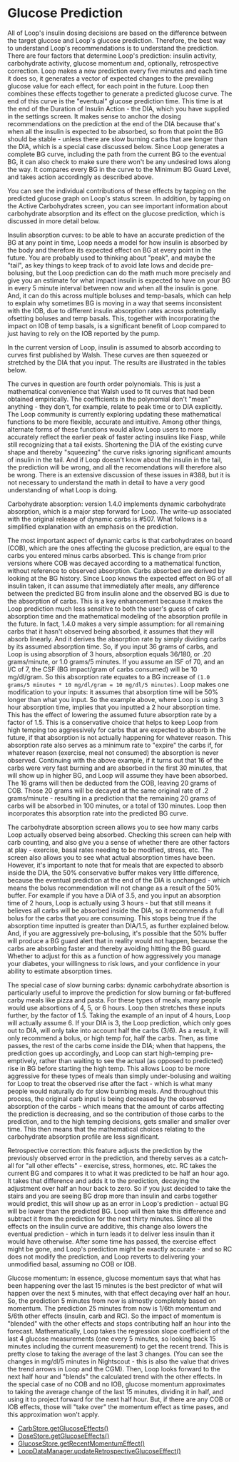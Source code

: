 # Glucose Prediction

All of Loop's insulin dosing decisions are based on the difference between the target glucose and Loop's glucose prediction. Therefore, the best way to understand Loop's recommendations is to understand the prediction.  There are four factors that determine Loop's prediction: insulin activity, carbohydrate activity, glucose momentum and, optionally, retrospective correction.  Loop makes a new prediction every five minutes and each time it does so, it generates a vector of expected changes to the prevailing glucose value for each effect, for each point in the future.  Loop then combines these effects together to generate a predicted glucose curve.  The end of this curve is the "eventual" glucose prediction time.  This time is at the end of the Duration of Insulin Action - the DIA, which you have supplied in the settings screen.  It makes sense to anchor the dosing recommendations on the prediction at the end of the DIA because that's when all the insulin is expected to be absorbed, so from that point the BG should be stable - unless there are slow burning carbs that are longer than the DIA, which is a special case discussed below.  Since Loop generates a complete BG curve, including the path from the current BG to the eventual BG, it can also check to make sure there won't be any undesired lows along the way.  It compares every BG in the curve to the Minimum BG Guard Level, and takes action accordingly as described above.

You can see the individual contributions of these effects by tapping on the predicted glucose graph on Loop's status screen. In addition, by tapping on the Active Carbohydrates screen, you can see important information about carbohydrate absorption and its effect on the glucose prediction, which is discussed in more detail below.

Insulin absorption curves: to be able to have an accurate prediction of the BG at any point in time, Loop needs a model for how insulin is absorbed by the body and therefore its expected effect on BG at every point in the future.  You are probably used to thinking about "peak", and maybe the "tail", as key things to keep track of to avoid late lows and decide pre-bolusing, but the Loop prediction can do the math much more precisely and give you an estimate for what impact insulin is expected to have on your BG in every 5 minute interval between now and when all the insulin is gone.  And, it can do this across multiple boluses and temp-basals, which can help to explain why sometimes BG is moving in a way that seems inconsistent with the IOB, due to different insulin absorption rates across potentially ofsetting boluses and temp basals.  This, together with incorporating the impact on IOB of temp basals, is a significant benefit of Loop compared to just having to rely on the IOB reported by the pump.

In the current version of Loop, insulin is assumed to absorb according to curves first published by Walsh.  These curves are then squeezed or stretched by the DIA that you input.  The results are illustrated in the tables below.  



The curves in question are fourth order polynomials.  This is just a mathematical convenience that Walsh used to fit curves that had been obtained empirically.  The coefficients in the polynomial don't "mean" anything - they don't, for example, relate to peak time or to DIA explicitly.  The Loop community is currently exploring updating these mathematical functions to be more flexible, accurate and intuitive. Among other things, alternate forms of these functions would allow Loop users to more accurately reflect the earlier peak of faster acting insulins like Fiasp, while still recognizing that a tail exists.  Shortening the DIA of the existing curve shape and thereby "squeezing" the curve risks ignoring significant amounts of insulin in the tail.  And if Loop doesn't know about the insulin in the tail, the prediction will be wrong, and all the recomendations will therefore also be wrong.  There is an extensive discussion of these issues in #388, but it is not necessary to understand the math in detail to have a very good understanding of what Loop is doing.

Carbohydrate absorption: version 1.4.0 implements dynamic carbohydrate absorption, which is a major step forward for Loop.  The write-up associated with the original release of dynamic carbs is #507.  What follows is a simplified explanation with an emphasis on the prediction.

The most important aspect of dynamic carbs is that carbohydrates on board (COB), which are the ones affecting the glucose prediction, are equal to the carbs you entered minus carbs absorbed.  This is change from prior versions where COB was decayed according to a mathematical function, without reference to observed absorption. Carbs absorbed are derived by looking at the BG history. Since Loop knows the expected effect on BG of all insulin taken, it can assume that immediately after meals, any difference between the predicted BG from insulin alone and the observed BG is due to the absorption of carbs.  This is a key enhancement because it makes the Loop prediction much less sensitive to both the user's guess of carb absorption time and the mathematical modeling of the absorption profile in the future.  In fact, 1.4.0 makes a very simple assumption: for all remaining carbs that it hasn't observed being absorbed, it assumes that they will absorb linearly.  And it derives the absorption rate by simply dividing carbs by its assumed absorption time.  So, if you input 36 grams of carbs, and Loop is using absorption of 3 hours, absorption equals 36/180, or .20 grams/minute, or 1.0 grams/5 minutes.  If you assume an ISF of 70, and an I/C of 7, the CSF (BG impact/gram of carbs consumed) will be 10 mg/dl/gram. So this absorption rate equates to a BG increase of `(1.0 grams/5 minutes * 10 mg/dl/gram = 10 mg/dl/5 minutes)`.  Loop makes one modification to your inputs: it assumes that absorption time will be 50% longer than what you input.  So the example above, where Loop is using 3 hour absorption time, implies that you inputted a 2 hour absorption time.  This has the effect of lowering the assumed future absorption rate by a factor of 1.5. This is a conservative choice that helps to keep Loop from high temping too aggressively for carbs that are expected to absorb in the future, if that absorption is not actually happening for whatever reason. This absorption rate also serves as a minimum rate to "expire" the carbs if, for whatever reason (exercise, meal not consumed) the absorption is never observed. Continuing with the above example, if it turns out that 16 of the carbs were very fast burning and are absorbed in the first 30 minutes, that will show up in higher BG, and Loop will assume they have been absorbed.  The 16 grams will then be deducted from the COB, leaving 20 grams of COB.  Those 20 grams will be decayed at the same original rate of .2 grams/minute - resulting in a prediction that the remaining 20 grams of carbs will be absorbed in 100 minutes, or a total of 130 minutes.  Loop then incorporates this absorption rate into the predicted BG curve. 

The carbohydrate absorption screen allows you to see how many carbs Loop actually observed being absorbed.  Checking this screen can help with carb counting, and also give you a sense of whether there are other factors at play - exercise, basal rates needing to be modified, stress, etc. The screen also allows you to see what actual absorption times have been.  However, it's important to note that for meals that are expected to absorb inside the DIA, the 50% conservative buffer makes very little difference, because the eventual prediction at the end of the DIA is unchanged - which means the bolus recommendation will not change as a result of the 50% buffer.  For example if you have a DIA of 3.5, and you input an absorption time of 2 hours, Loop is actually using 3 hours - but that still means it believes all carbs will be absorbed inside the DIA, so it recommends a full bolus for the carbs that you are consuming.  This stops being true if the absorption time inputted is greater than DIA/1.5, as further explained below.  And, if you are aggressively pre-bolusing, it's possible that the 50% buffer will produce a BG guard alert that in reality would not happen, because the carbs are absorbing faster and thereby avoiding hitting the BG guard.  Whether to adjust for this as a function of how aggressively you manage your diabetes, your willingness to risk lows, and your confidence in your ability to estimate absorption times.

The special case of slow burning carbs: dynamic carbohydrate absortion is particularly useful to improve the prediction for slow burning or fat-buffered carby meals like pizza and pasta.  For these types of meals, many people would use absortions of 4, 5, or 6 hours.  Loop then stretches these inputs further, by the factor of 1.5.  Taking the example of an input of 4 hours, Loop will actually assume 6.  If your DIA is 3, the Loop prediction, which only goes out to DIA, will only take into account half the carbs (3/6).  As a result, it will only recommend a bolus, or high temp for, half the carbs.  Then, as time passes, the rest of the carbs come inside the DIA; when that happens, the prediction goes up accordingly, and Loop can start high-temping pre-emptively, rather than waiting to see the actual (as opposed to predicted) rise in BG before starting the high temp.  This allows Loop to be more aggressive for these types of meals than simply under-bolusing and waiting for Loop to treat the observed rise after the fact - which is what many people would naturally do for slow burnbing meals.  And throughout this process, the original carb input is being decreased by the observed absorption of the carbs - which means that the amount of carbs affecting the prediction is decreasing, and so the contribution of those carbs to the prediction, and to the high temping decisions, gets smaller and smaller over time.  This then means that the mathematical choices relating to the carbohydrate absorption profile are less significant.

Retrospective correction: this feature adjusts the prediction by the previously observed error in the prediction, and thereby serves as a catch-all for "all other effects" - exercise, stress, hormones, etc.  RC takes the current BG and compares it to what it was predicted to be half an hour ago.  It takes that difference and adds it to the prediction, decaying the adjustment over half an hour back to zero.  So if you just decided to take the stairs and you are seeing BG drop more than insulin and carbs together would predict, this will show up as an error in Loop's prediction - actual BG will be lower than the predicted BG.  Loop will then take this difference and subtract it from the prediction for the next thirty minutes.  Since all the effects on the insulin curve are additive, this change also lowers the eventual prediction - which in turn leads it to deliver less insulin than it would have otherwise.  After some time has passed, the exercise effect might be gone, and Loop's prediction might be exactly accurate - and so RC does not modify the prediction, and Loop reverts to delivering your unmodified basal, assuming no COB or IOB.

Glucose momentum: In essence, glucose momentum says that what has been happening over the last 15 minutes is the best predictor of what will happen over the next 5 minutes, with that effect decaying over half an hour.  So, the prediction 5 minutes from now is almostly completely based on momentum.  The prediction 25 minutes from now is 1/6th momentum and 5/6th other effects (insulin, carb and RC). So the impact of momentum is "blended" with the other effects and stops contributing half an hour into the forecast.  Mathematically, Loop takes the regression slope coefficient of the last 4 glucose measurements (one every 5 minutes, so looking back 15 minutes including the current measurement) to get the recent trend.  This is pretty close to taking the average of the last 3 changes.  (You can see the changes in mg/dl/5 minutes in Nightscout - this is also the value that drives the trend arrows in Loop and the CGM).  Then, Loop looks forward to the next half hour and "blends" the calculated trend with the other effects.  In the special case of no COB and no IOB, glucose momentum approximates to taking the average change of the last 15 minutes, dividing it in half, and using it to project forward for the next half hour.  But, if there are any COB or IOB effects, those will "take over" the momentum effect as time pases, and this approximation won't apply.






  -  [CarbStore.getGlucoseEffects()](https://github.com/LoopKit/LoopKit/blob/master/CarbKit/CarbStore.swift#L615)
  - [DoseStore.getGlucoseEffects()](https://github.com/LoopKit/LoopKit/blob/master/InsulinKit/DoseStore.swift#L936)
  -  [GlucoseStore.getRecentMomentumEffect()](https://github.com/LoopKit/LoopKit/blob/master/GlucoseKit/GlucoseStore.swift#L244)
  - [LoopDataManager.updateRetrospectiveGlucoseEffect()](https://github.com/LoopKit/Loop/blob/master/Loop/Managers/LoopDataManager.swift#L445)
